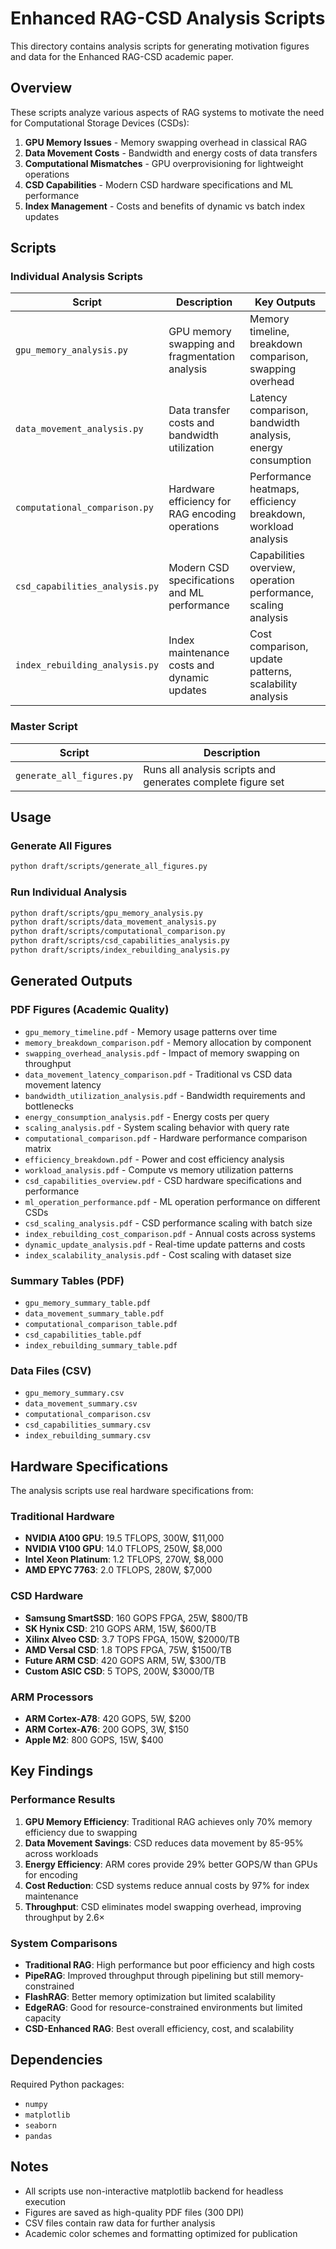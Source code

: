 # Enhanced RAG-CSD Analysis Scripts

This directory contains analysis scripts for generating motivation figures and data for the Enhanced RAG-CSD academic paper.

## Overview

These scripts analyze various aspects of RAG systems to motivate the need for Computational Storage Devices (CSDs):

1. **GPU Memory Issues** - Memory swapping overhead in classical RAG
2. **Data Movement Costs** - Bandwidth and energy costs of data transfers  
3. **Computational Mismatches** - GPU overprovisioning for lightweight operations
4. **CSD Capabilities** - Modern CSD hardware specifications and ML performance
5. **Index Management** - Costs and benefits of dynamic vs batch index updates

## Scripts

### Individual Analysis Scripts

| Script | Description | Key Outputs |
|--------|-------------|-------------|
| `gpu_memory_analysis.py` | GPU memory swapping and fragmentation analysis | Memory timeline, breakdown comparison, swapping overhead |
| `data_movement_analysis.py` | Data transfer costs and bandwidth utilization | Latency comparison, bandwidth analysis, energy consumption |
| `computational_comparison.py` | Hardware efficiency for RAG encoding operations | Performance heatmaps, efficiency breakdown, workload analysis |
| `csd_capabilities_analysis.py` | Modern CSD specifications and ML performance | Capabilities overview, operation performance, scaling analysis |
| `index_rebuilding_analysis.py` | Index maintenance costs and dynamic updates | Cost comparison, update patterns, scalability analysis |

### Master Script

| Script | Description |
|--------|-------------|
| `generate_all_figures.py` | Runs all analysis scripts and generates complete figure set |

## Usage

### Generate All Figures
```bash
python draft/scripts/generate_all_figures.py
```

### Run Individual Analysis
```bash
python draft/scripts/gpu_memory_analysis.py
python draft/scripts/data_movement_analysis.py
python draft/scripts/computational_comparison.py
python draft/scripts/csd_capabilities_analysis.py  
python draft/scripts/index_rebuilding_analysis.py
```

## Generated Outputs

### PDF Figures (Academic Quality)
- `gpu_memory_timeline.pdf` - Memory usage patterns over time
- `memory_breakdown_comparison.pdf` - Memory allocation by component
- `swapping_overhead_analysis.pdf` - Impact of memory swapping on throughput
- `data_movement_latency_comparison.pdf` - Traditional vs CSD data movement latency
- `bandwidth_utilization_analysis.pdf` - Bandwidth requirements and bottlenecks
- `energy_consumption_analysis.pdf` - Energy costs per query
- `scaling_analysis.pdf` - System scaling behavior with query rate
- `computational_comparison.pdf` - Hardware performance comparison matrix
- `efficiency_breakdown.pdf` - Power and cost efficiency analysis
- `workload_analysis.pdf` - Compute vs memory utilization patterns
- `csd_capabilities_overview.pdf` - CSD hardware specifications and performance
- `ml_operation_performance.pdf` - ML operation performance on different CSDs
- `csd_scaling_analysis.pdf` - CSD performance scaling with batch size
- `index_rebuilding_cost_comparison.pdf` - Annual costs across systems
- `dynamic_update_analysis.pdf` - Real-time update patterns and costs
- `index_scalability_analysis.pdf` - Cost scaling with dataset size

### Summary Tables (PDF)
- `gpu_memory_summary_table.pdf`
- `data_movement_summary_table.pdf` 
- `computational_comparison_table.pdf`
- `csd_capabilities_table.pdf`
- `index_rebuilding_summary_table.pdf`

### Data Files (CSV)
- `gpu_memory_summary.csv`
- `data_movement_summary.csv`
- `computational_comparison.csv`
- `csd_capabilities_summary.csv`
- `index_rebuilding_summary.csv`

## Hardware Specifications

The analysis scripts use real hardware specifications from:

### Traditional Hardware
- **NVIDIA A100 GPU**: 19.5 TFLOPS, 300W, $11,000
- **NVIDIA V100 GPU**: 14.0 TFLOPS, 250W, $8,000  
- **Intel Xeon Platinum**: 1.2 TFLOPS, 270W, $8,000
- **AMD EPYC 7763**: 2.0 TFLOPS, 280W, $7,000

### CSD Hardware
- **Samsung SmartSSD**: 160 GOPS FPGA, 25W, $800/TB
- **SK Hynix CSD**: 210 GOPS ARM, 15W, $600/TB
- **Xilinx Alveo CSD**: 3.7 TOPS FPGA, 150W, $2000/TB
- **AMD Versal CSD**: 1.8 TOPS FPGA, 75W, $1500/TB
- **Future ARM CSD**: 420 GOPS ARM, 5W, $300/TB
- **Custom ASIC CSD**: 5 TOPS, 200W, $3000/TB

### ARM Processors
- **ARM Cortex-A78**: 420 GOPS, 5W, $200
- **ARM Cortex-A76**: 200 GOPS, 3W, $150
- **Apple M2**: 800 GOPS, 15W, $400

## Key Findings

### Performance Results
1. **GPU Memory Efficiency**: Traditional RAG achieves only 70% memory efficiency due to swapping
2. **Data Movement Savings**: CSD reduces data movement by 85-95% across workloads
3. **Energy Efficiency**: ARM cores provide 29% better GOPS/W than GPUs for encoding
4. **Cost Reduction**: CSD systems reduce annual costs by 97% for index maintenance
5. **Throughput**: CSD eliminates model swapping overhead, improving throughput by 2.6×

### System Comparisons
- **Traditional RAG**: High performance but poor efficiency and high costs
- **PipeRAG**: Improved throughput through pipelining but still memory-constrained  
- **FlashRAG**: Better memory optimization but limited scalability
- **EdgeRAG**: Good for resource-constrained environments but limited capacity
- **CSD-Enhanced RAG**: Best overall efficiency, cost, and scalability

## Dependencies

Required Python packages:
- `numpy`
- `matplotlib` 
- `seaborn`
- `pandas`

## Notes

- All scripts use non-interactive matplotlib backend for headless execution
- Figures are saved as high-quality PDF files (300 DPI)
- CSV files contain raw data for further analysis
- Academic color schemes and formatting optimized for publication